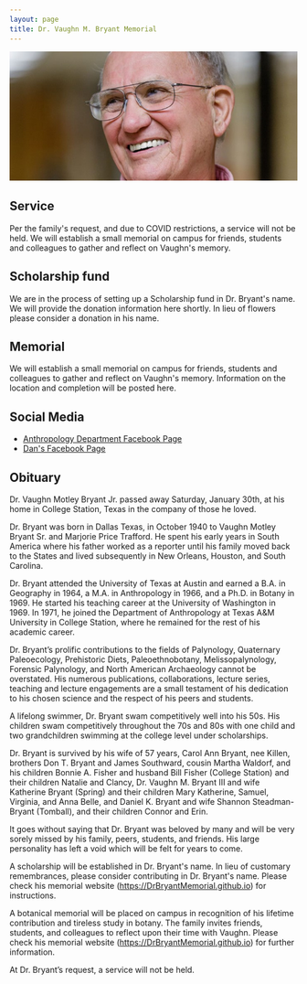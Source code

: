 ```yaml
---
layout: page
title: Dr. Vaughn M. Bryant Memorial
---
```


<center>
    <img src="assets\bryant-crop.jpg" alt="dr bryant" />
</center>

## Service

Per the family's request, and due to COVID restrictions, a service will not be held.  We will establish a small memorial on campus for friends, students and colleagues to gather and reflect on Vaughn's memory.

## Scholarship fund

We are in the process of setting up a Scholarship fund in Dr. Bryant's name.  We will provide the donation information here shortly.  In lieu of flowers please consider a donation in his name.

## Memorial

We will establish a small memorial on campus for friends, students and colleagues to gather and reflect on Vaughn's memory.  Information on the location and completion will be posted here.

## Social Media

* [Anthropology Department Facebook Page](https://www.facebook.com/tamuanth/posts/3644016012300594) 
* [Dan's Facebook Page](https://www.facebook.com/dkbryant/posts/10223706986479363)

## Obituary

Dr. Vaughn Motley Bryant Jr. passed away Saturday, January 30th, at his home in College Station, Texas in the company of those he loved.

Dr. Bryant was born in Dallas Texas, in October 1940 to Vaughn Motley Bryant Sr. and Marjorie Price Trafford.  He spent his early years in South America where his father worked as a reporter until his family moved back to the States and lived subsequently in New Orleans, Houston, and South Carolina.  

Dr. Bryant attended the University of Texas at Austin and earned a B.A. in Geography in 1964, a M.A. in Anthropology in 1966, and a Ph.D. in Botany in 1969. He started his teaching career at the University of Washington in 1969.  In 1971, he joined the Department of Anthropology at Texas A&M University in College Station, where he remained for the rest of his academic career. 

Dr. Bryant’s prolific contributions to the fields of Palynology, Quaternary Paleoecology, Prehistoric Diets, Paleoethnobotany, Melissopalynology, Forensic Palynology, and North American Archaeology cannot be overstated.  His numerous publications, collaborations, lecture series, teaching and lecture engagements are a small testament of his dedication to his chosen science and the respect of his peers and students.

A lifelong swimmer, Dr. Bryant swam competitively well into his 50s. His children swam competitively throughout the 70s and 80s with one child and two grandchildren swimming at the college level under scholarships.

Dr. Bryant is survived by his wife of 57 years, Carol Ann Bryant, nee Killen, brothers Don T. Bryant and James Southward, cousin Martha Waldorf, and his children Bonnie A. Fisher and husband Bill Fisher (College Station) and their children Natalie and Clancy, Dr. Vaughn M. Bryant III and wife Katherine Bryant (Spring) and their children Mary Katherine, Samuel, Virginia, and Anna Belle, and Daniel K. Bryant and wife Shannon Steadman-Bryant (Tomball), and their children Connor and Erin.

It goes without saying that Dr. Bryant was beloved by many and will be very sorely missed by his family, peers, students, and friends. His large personality has left a void which will be felt for years to come.

A scholarship will be established in Dr. Bryant's name.  In lieu of customary remembrances, please consider contributing in Dr. Bryant's name.  Please check his memorial website (https://DrBryantMemorial.github.io) for instructions.

A botanical memorial will be placed on campus in recognition of his lifetime contribution and tireless study in botany.  The family invites friends, students, and colleagues to reflect upon their time with Vaughn.  Please check his memorial website (https://DrBryantMemorial.github.io) for further information.

At Dr. Bryant’s request, a service will not be held.
